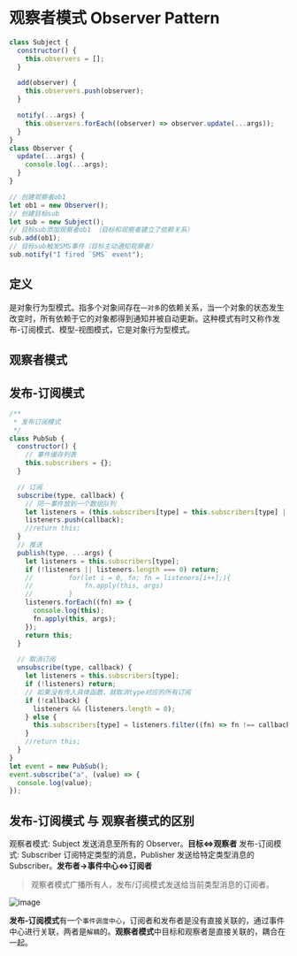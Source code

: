 # 观察者模式 Observer Pattern

```javascript
class Subject {
  constructor() {
    this.observers = [];
  }

  add(observer) {
    this.observers.push(observer);
  }

  notify(...args) {
    this.observers.forEach((observer) => observer.update(...args));
  }
}
class Observer {
  update(...args) {
    console.log(...args);
  }
}

// 创建观察者ob1
let ob1 = new Observer();
// 创建目标sub
let sub = new Subject();
// 目标sub添加观察者ob1 （目标和观察者建立了依赖关系）
sub.add(ob1);
// 目标sub触发SMS事件（目标主动通知观察者）
sub.notify("I fired `SMS` event");
```

## 定义

是对象行为型模式。指多个对象间存在`一对多`的依赖关系，当一个对象的状态发生改变时，所有依赖于它的对象都得到通知并被自动更新。这种模式有时又称作发布-订阅模式、模型-视图模式，它是对象行为型模式。

## 观察者模式

## 发布-订阅模式

```javascript
/**
 * 发布订阅模式
 */
class PubSub {
  constructor() {
    // 事件缓存列表
    this.subscribers = {};
  }

  // 订阅
  subscribe(type, callback) {
    // 同一事件放到一个数组队列
    let listeners = (this.subscribers[type] = this.subscribers[type] || []);
    listeners.push(callback);
    //return this;
  }
  // 推送
  publish(type, ...args) {
    let listeners = this.subscribers[type];
    if (!listeners || listeners.length === 0) return;
    //         for(let i = 0, fn; fn = listeners[i++];){
    //             fn.apply(this, args)
    //         }
    listeners.forEach((fn) => {
      console.log(this);
      fn.apply(this, args);
    });
    return this;
  }

  // 取消订阅
  unsubscribe(type, callback) {
    let listeners = this.subscribers[type];
    if (!listeners) return;
    // 如果没有传入具体函数，就取消type对应的所有订阅
    if (!callback) {
      listeners && (listeners.length = 0);
    } else {
      this.subscribers[type] = listeners.filter((fn) => fn !== callback);
    }
    //return this;
  }
}
let event = new PubSub();
event.subscribe("a", (value) => {
  console.log(value);
});
```

## 发布-订阅模式 与 观察者模式的区别

观察者模式: Subject 发送消息至所有的 Observer。**目标<=>观察者**
发布-订阅模式: Subscriber 订阅特定类型的消息，Publisher 发送给特定类型消息的 Subscriber。**发布者->事件中心<=>订阅者**

> 观察者模式广播所有人，发布/订阅模式发送给当前类型消息的订阅者。

![image](https://provenr.obs.cn-north-4.myhuaweicloud.com/blog/pubsub.png)

**发布-订阅模式**有一个`事件调度中心`，订阅者和发布者是没有直接关联的，通过事件中心进行关联，两者是`解耦`的。**观察者模式**中目标和观察者是直接关联的，耦合在一起。
